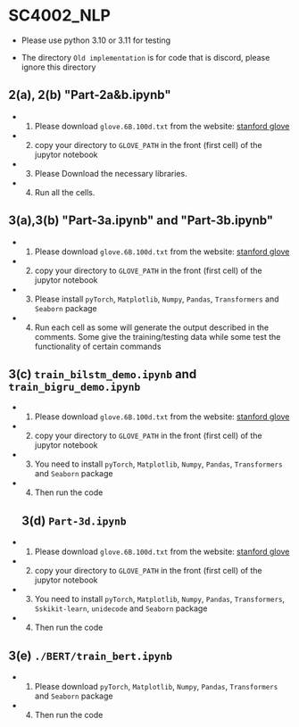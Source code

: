# SC4002_NLP

- Please use python 3.10 or 3.11 for testing

- The directory `Old implementation` is for code that is discord, please ignore this directory

## 2(a), 2(b) "Part-2a&b.ipynb"

- 1. Please download `glove.6B.100d.txt` from the website: [stanford glove](https://nlp.stanford.edu/projects/glove/)

- 2. copy your directory to `GLOVE_PATH` in the front (first cell) of the jupytor notebook

- 3. Please Download the necessary libraries.

- 4. Run all the cells. 

## 3(a),3(b) "Part-3a.ipynb" and "Part-3b.ipynb"

- 1. Please download `glove.6B.100d.txt` from the website: [stanford glove](https://nlp.stanford.edu/projects/glove/)
 
- 2. copy your directory to `GLOVE_PATH` in the front (first cell) of the jupytor notebook
 
- 3. Please install `pyTorch`, `Matplotlib`, `Numpy`, `Pandas`, `Transformers` and `Seaborn` package
 
- 4. Run each cell as some will generate the output described in the comments. Some give the training/testing data while some test the functionality of certain commands
 
## 3(c) `train_bilstm_demo.ipynb` and ``train_bigru_demo.ipynb``

- 1. Please download `glove.6B.100d.txt` from the website: [stanford glove](https://nlp.stanford.edu/projects/glove/)

- 2. copy your directory to `GLOVE_PATH` in the front (first cell) of the jupytor notebook 

- 3. You need to install `pyTorch`, `Matplotlib`, `Numpy`, `Pandas`, `Transformers` and `Seaborn` package

- 4. Then run the code

  ## 3(d) `Part-3d.ipynb`

- 1. Please download `glove.6B.100d.txt` from the website: [stanford glove](https://nlp.stanford.edu/projects/glove/)

- 2. copy your directory to `GLOVE_PATH` in the front (first cell) of the jupytor notebook 

- 3. You need to install `pyTorch`, `Matplotlib`, `Numpy`, `Pandas`, `Transformers`, `Sskikit-learn`, `unidecode` and `Seaborn` package

- 4. Then run the code

## 3(e) `./BERT/train_bert.ipynb`

- 1. Please download `pyTorch`, `Matplotlib`, `Numpy`, `Pandas`, `Transformers` and `Seaborn` package

- 4. Then run the code
